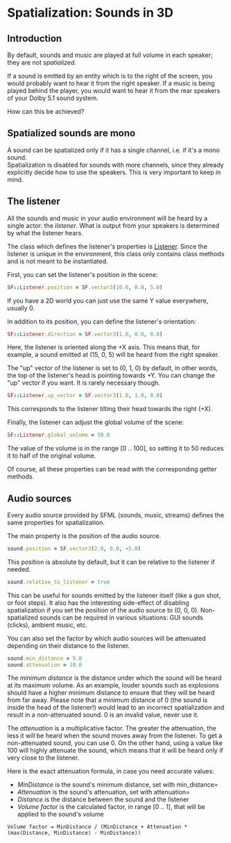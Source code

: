 # Spatialization: Sounds in 3D

## Introduction

By default, sounds and music are played at full volume in each speaker; they are not *spatialized*.

If a sound is emitted by an entity which is to the right of the screen, you would probably want to hear it from the right speaker. If a music is being played behind the player, you would want to hear it from the rear speakers of your Dolby 5.1 sound system.

How can this be achieved?

## Spatialized sounds are mono

A sound can be spatialized only if it has a single channel, i.e. if it's a mono sound.  
Spatialization is disabled for sounds with more channels, since they already explicitly decide how to use the speakers. This is very important to keep in mind.

## The listener

All the sounds and music in your audio environment will be heard by a single actor: the *listener*. What is output from your speakers is determined by what the listener hears.

The class which defines the listener's properties is [Listener]({{book.api}}/Listener.html). Since the listener is unique in the environment, this class only contains class methods and is not meant to be instantiated.

First, you can set the listener's position in the scene:

```ruby
SF::Listener.position = SF.vector3(10.0, 0.0, 5.0)
```

If you have a 2D world you can just use the same Y value everywhere, usually 0.

In addition to its position, you can define the listener's orientation:

```ruby
SF::Listener.direction = SF.vector3(1.0, 0.0, 0.0)
```

Here, the listener is oriented along the +X axis. This means that, for example, a sound emitted at (15, 0, 5) will be heard from the right speaker.

The "up" vector of the listener is set to (0, 1, 0) by default, in other words, the top of the listener's head is pointing towards +Y. You can change the "up" vector if you want. It is rarely necessary though.

```ruby
SF::Listener.up_vector = SF.vector3(1.0, 1.0, 0.0)
```

This corresponds to the listener tilting their head towards the right (+X).

Finally, the listener can adjust the global volume of the scene:

```ruby
SF::Listener.global_volume = 50.0
```

The value of the volume is in the range [0 .. 100], so setting it to 50 reduces it to half of the original volume.

Of course, all these properties can be read with the corresponding getter methods.

## Audio sources

Every audio source provided by SFML (sounds, music, streams) defines the same properties for spatialization.

The main property is the position of the audio source.

```ruby
sound.position = SF.vector3(2.0, 0.0, -5.0)
```

This position is absolute by default, but it can be relative to the listener if needed.

```ruby
sound.relative_to_listener = true
```

This can be useful for sounds emitted by the listener itself (like a gun shot, or foot steps). It also has the interesting side-effect of disabling spatialization if you set the position of the audio source to (0, 0, 0). Non-spatialized sounds can be required in various situations: GUI sounds (clicks), ambient music, etc.

You can also set the factor by which audio sources will be attenuated depending on their distance to the listener.

```ruby
sound.min_distance = 5.0
sound.attenuation = 10.0
```

The *minimum distance* is the distance under which the sound will be heard at its maximum volume. As an example, louder sounds such as explosions should have a higher minimum distance to ensure that they will be heard from far away. Please note that a minimum distance of 0 (the sound is inside the head of the listener!) would lead to an incorrect spatialization and result in a non-attenuated sound. 0 is an invalid value, never use it.

The *attenuation* is a multiplicative factor. The greater the attenuation, the less it will be heard when the sound moves away from the listener. To get a non-attenuated sound, you can use 0. On the other hand, using a value like 100 will highly attenuate the sound, which means that it will be heard only if very close to the listener.

Here is the exact attenuation formula, in case you need accurate values:

- *MinDistance*   is the sound's minimum distance, set with min_distance=
- *Attenuation*   is the sound's attenuation, set with attenuation=
- *Distance*      is the distance between the sound and the listener
- *Volume factor* is the calculated factor, in range [0 .. 1], that will be applied to the sound's volume

`Volume factor = MinDistance / (MinDistance + Attenuation * (max(Distance, MinDistance) - MinDistance))`

